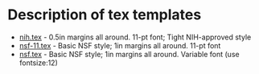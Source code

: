 # Description of tex templates

* [nih.tex]() - 0.5in margins all around. 11-pt font; Tight NIH-approved style
* [nsf-11.tex]() - Basic NSF style; 1in margins all around. 11-pt font 
* [nsf.tex]() - Basic NSF style; 1in margins all around. Variable font (use fontsize:12)
